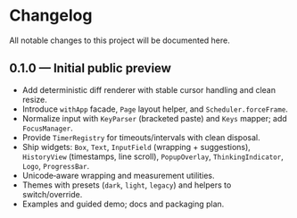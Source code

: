 # Changelog

All notable changes to this project will be documented here.

## 0.1.0 — Initial public preview
- Add deterministic diff renderer with stable cursor handling and clean resize.
- Introduce `withApp` facade, `Page` layout helper, and `Scheduler.forceFrame`.
- Normalize input with `KeyParser` (bracketed paste) and `Keys` mapper; add `FocusManager`.
- Provide `TimerRegistry` for timeouts/intervals with clean disposal.
- Ship widgets: `Box`, `Text`, `InputField` (wrapping + suggestions), `HistoryView` (timestamps, line scroll), `PopupOverlay`, `ThinkingIndicator`, `Logo`, `ProgressBar`.
- Unicode‑aware wrapping and measurement utilities.
- Themes with presets (`dark`, `light`, `legacy`) and helpers to switch/override.
- Examples and guided demo; docs and packaging plan.

